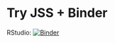 # Try JSS + Binder

RStudio: [![Binder](http://mybinder.org/badge.svg)](https://mybinder.org/v2/gh/HeidiSeibold/binder-rocker/master?urlpath=rstudio)
